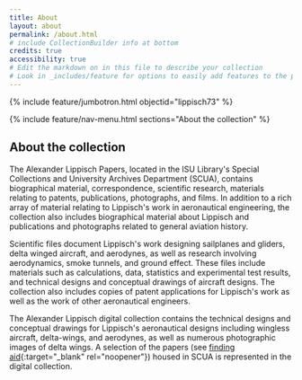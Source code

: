```yaml
---
title: About
layout: about
permalink: /about.html
# include CollectionBuilder info at bottom
credits: true
accessibility: true
# Edit the markdown on in this file to describe your collection
# Look in _includes/feature for options to easily add features to the page
---
```


{% include feature/jumbotron.html objectid="lippisch73" %} 

{% include feature/nav-menu.html sections="About the collection" %}

## About the collection
The Alexander Lippisch Papers, located in the ISU Library's Special Collections and University Archives Department (SCUA), contains biographical material, correspondence, scientific research, materials relating to patents, publications, photographs, and films. In addition to a rich array of material relating to Lippisch's work in aeronautical engineering, the collection also includes biographical material about Lippisch and publications and photographs related to general aviation history.

Scientific files document Lippisch's work designing sailplanes and gliders, delta winged aircraft, and aerodynes, as well as research involving aerodynamics, smoke tunnels, and ground effect. These files include materials such as calculations, data, statistics and experimental test results, and technical designs and conceptual drawings of aircraft designs. The collection also includes copies of patent applications for Lippisch's work as well as the work of other aeronautical engineers.

The Alexander Lippisch digital collection contains the technical designs and conceptual drawings for Lippisch's aeronautical designs including wingless aircraft, delta-wings, and aerodynes, as well as numerous photographic images of delta wings. A selection of the papers (see [finding aid](https://n2t.net/ark:/87292/w93r16){:target="_blank" rel="noopener"}) housed in SCUA is represented in the digital collection. 
